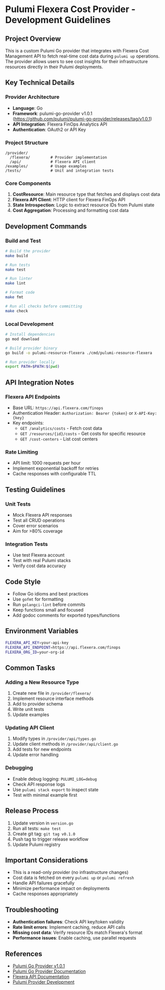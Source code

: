 # Pulumi Flexera Cost Provider - Development Guidelines

## Project Overview
This is a custom Pulumi Go provider that integrates with Flexera Cost Management API to fetch real-time cost data during `pulumi up` operations. The provider allows users to see cost insights for their infrastructure resources directly in their Pulumi deployments.

## Key Technical Details

### Provider Architecture
- **Language**: Go
- **Framework**: pulumi-go-provider v1.0.1 (https://github.com/pulumi/pulumi-go-provider/releases/tag/v1.0.1)
- **API Integration**: Flexera FinOps Analytics API
- **Authentication**: OAuth2 or API Key

### Project Structure
```
/provider/
  /flexera/         # Provider implementation
  /api/             # Flexera API client
/examples/          # Usage examples
/tests/             # Unit and integration tests
```

### Core Components
1. **CostResource**: Main resource type that fetches and displays cost data
2. **Flexera API Client**: HTTP client for Flexera FinOps API
3. **State Introspection**: Logic to extract resource IDs from Pulumi state
4. **Cost Aggregation**: Processing and formatting cost data

## Development Commands

### Build and Test
```bash
# Build the provider
make build

# Run tests
make test

# Run linter
make lint

# Format code
make fmt

# Run all checks before committing
make check
```

### Local Development
```bash
# Install dependencies
go mod download

# Build provider binary
go build -o pulumi-resource-flexera ./cmd/pulumi-resource-flexera

# Run provider locally
export PATH=$PATH:$(pwd)
```

## API Integration Notes

### Flexera API Endpoints
- Base URL: `https://api.flexera.com/finops`
- Authentication Header: `Authorization: Bearer {token}` or `X-API-Key: {key}`
- Key endpoints:
  - `GET /analytics/costs` - Fetch cost data
  - `GET /resources/{id}/costs` - Get costs for specific resource
  - `GET /cost-centers` - List cost centers

### Rate Limiting
- API limit: 1000 requests per hour
- Implement exponential backoff for retries
- Cache responses with configurable TTL

## Testing Guidelines

### Unit Tests
- Mock Flexera API responses
- Test all CRUD operations
- Cover error scenarios
- Aim for >80% coverage

### Integration Tests
- Use test Flexera account
- Test with real Pulumi stacks
- Verify cost data accuracy

## Code Style
- Follow Go idioms and best practices
- Use `gofmt` for formatting
- Run `golangci-lint` before commits
- Keep functions small and focused
- Add godoc comments for exported types/functions

## Environment Variables
```bash
FLEXERA_API_KEY=your-api-key
FLEXERA_API_ENDPOINT=https://api.flexera.com/finops
FLEXERA_ORG_ID=your-org-id
```

## Common Tasks

### Adding a New Resource Type
1. Create new file in `/provider/flexera/`
2. Implement resource interface methods
3. Add to provider schema
4. Write unit tests
5. Update examples

### Updating API Client
1. Modify types in `/provider/api/types.go`
2. Update client methods in `/provider/api/client.go`
3. Add tests for new endpoints
4. Update error handling

### Debugging
- Enable debug logging: `PULUMI_LOG=debug`
- Check API response logs
- Use `pulumi stack export` to inspect state
- Test with minimal example first

## Release Process
1. Update version in `version.go`
2. Run all tests: `make test`
3. Create git tag: `git tag v0.1.0`
4. Push tag to trigger release workflow
5. Update Pulumi registry

## Important Considerations
- This is a read-only provider (no infrastructure changes)
- Cost data is fetched on every `pulumi up` or `pulumi refresh`
- Handle API failures gracefully
- Minimize performance impact on deployments
- Cache responses appropriately

## Troubleshooting
- **Authentication failures**: Check API key/token validity
- **Rate limit errors**: Implement caching, reduce API calls
- **Missing cost data**: Verify resource IDs match Flexera's format
- **Performance issues**: Enable caching, use parallel requests

## References
- [Pulumi Go Provider v1.0.1](https://github.com/pulumi/pulumi-go-provider/releases/tag/v1.0.1)
- [Pulumi Go Provider Documentation](https://pkg.go.dev/github.com/pulumi/pulumi-go-provider)
- [Flexera API Documentation](https://developer.flexera.com/finops-api/)
- [Pulumi Provider Development](https://www.pulumi.com/docs/guides/pulumi-packages/how-to-author/)
